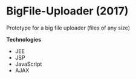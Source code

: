# BigFile-Uploader (2017)
Prototype for a big file uploader (files of any size)

<b>Technologies</b>
- JEE
- JSP
- JavaScript
- AJAX
